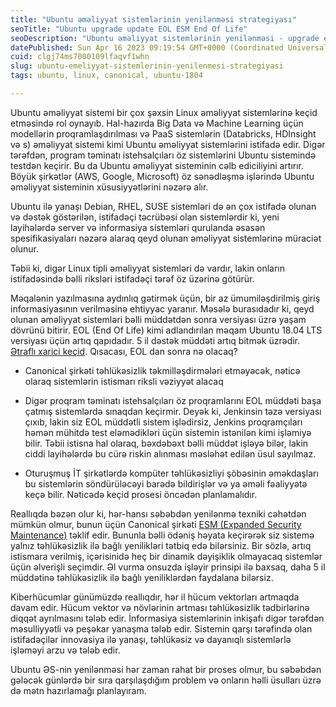 ```yaml
---
title: "Ubuntu əməliyyat sistemlərinin yenilənməsi strategiyası"
seoTitle: "Ubuntu upgrade update EOL ESM End Of Life"
seoDescription: "Ubuntu əməliyyat sistemlərinin yenilənməsi - upgrade edilməsi"
datePublished: Sun Apr 16 2023 09:19:54 GMT+0000 (Coordinated Universal Time)
cuid: clgj74ms7000109lfaqvf1whn
slug: ubuntu-emeliyyat-sistemlerinin-yenilenmesi-strategiyasi
tags: ubuntu, linux, canonical, ubuntu-1804

---
```


Ubuntu əməliyyat sistemi bir çox şəxsin Linux əməliyyat sistemlərinə keçid etməsində rol oynayıb. Hal-hazırda Big Data və Machine Learning üçün modellərin proqramlaşdırılması və PaaS sistemlərin (Databricks, HDInsight və s) əməliyyat sistemi kimi Ubuntu əməliyyat sistemlərini istifadə edir. Digər tərəfdən, program təminatı istehsalçıları öz sistemlərini Ubuntu sistemində testdən keçirir. Bu da Ubuntu əməliyyat sisteminin cəlb ediciliyini artırır.  
Böyük şirkətlər (AWS, Google, Microsoft) öz sənədləşmə işlərində Ubuntu əməliyyat sisteminin xüsusiyyətlərini nəzərə alır.

Ubuntu ilə yanaşı Debian, RHEL, SUSE sistemləri də ən çox istifadə olunan və dəstək göstərilən, istifadəçi təcrübəsi olan sistemlərdir ki, yeni layihələrdə server və informasiya sistemləri qurulanda əsasən spesifikasiyaları nəzərə alaraq qeyd olunan əməliyyat sistemlərinə müraciət olunur.

Təbii ki, digər Linux tipli əməliyyat sistemləri də vardır, lakin onların istifadəsində bəlli riksləri istifadəçi tərəf öz üzərinə götürür.

Məqalənin yazılmasına aydınlıq gətirmək üçün, bir az ümumiləşdirilmiş giriş informasiyasının verilməsinə ehtiyyac yaranır. Məsələ burasıdadır ki, qeyd olunan əməliyyat sistemləri bəlli müddətdən sonra versiyası üzrə yaşam dövrünü bitirir. EOL (End Of Life) kimi adlandırılan məqam Ubuntu 18.04 LTS versiyası üçün artıq qapıdadır. 5 il dəstək müddəti artıq bitmək üzrədir. [Ətraflı xarici keçid](https://ubuntu.com/blog/ubuntu-18-04-eol-for-devices). Qısacası, EOL dan sonra nə olacaq?

* Canonical şirkəti təhlükəsizlik təkmilləşdirmələri etməyəcək, nəticə olaraq sistemlərin istismarı riksli vəziyyət alacaq
    
* Digər proqram təminatı istehsalçıları öz proqramlarını EOL müddəti başa çatmış sistemlərdə sınaqdan keçirmir. Deyək ki, Jenkinsin təzə versiyası çıxıb, lakin siz EOL müddətli sistem işlədirsiz, Jenkins proqramçıları həmən mühitdə test eləmədikləri üçün sistemin istənilən kimi işləmiyə bilir. Təbii istisna hal olaraq, bəxdəbəxt bəlli müddət işləyə bilər, lakin ciddi layihələrdə bu cürə riskin alınması məsləhət edilən üsul sayılmaz.
    
* Oturuşmuş İT şirkətlərdə kompüter təhlükəsizliyi şöbəsinin əməkdaşları bu sistemlərin söndürüləcəyi barədə bildirişlər və ya əməli fəaliyyətə keçə bilir. Nəticədə keçid prosesi öncədən planlamalıdır.
    

Reallıqda bəzən olur ki, hər-hansı səbəbdən yenilənmə texniki cəhətdən mümkün olmur, bunun üçün Canonical şirkəti [ESM (Expanded Security Maintenance)](https://ubuntu.com/security/esm) təklif edir. Bununla bəlli ödəniş həyata keçirərək siz sistemə yalnız təhlükəsizlik ilə bağlı yenilikləri tətbiq edə bilərsiniz. Bir sözlə, artıq istismara verilmiş, içərisinidə heç bir dinamik dəyişiklik olmayacaq sistemlər üçün əlverişli seçimdir. Əl vurma onsuzda işləyir prinsipi ilə baxsaq, daha 5 il müddətinə təhlükəsizlik ilə bağlı yeniliklərdən faydalana bilərsiz.  
  
Kiberhücumlar günümüzdə reallıqdır, hər il hücum vektorları artmaqda davam edir. Hücum vektor və növlərinin artması təhlükəsizlik tədbirlərinə diqqət ayrılmasını tələb edir. İnformasiya sistemlərinin inkişafı digər tərəfdən məsulliyyətli və peşəkar yanaşma tələb edir. Sistemin qarşı tərəfində olan istifadəçilər innovasiya ilə yanaşı, təhlükəsiz və dayanıqlı sistemlərlə işləməyi arzu və tələb edir.  
  
Ubuntu ƏS-nin yenilənməsi hər zaman rahat bir proses olmur, bu səbəbdən gələcək günlərdə bir sıra qarşılaşdığım problem və onların həlli üsulları üzrə də mətn hazırlamağı planlayıram.